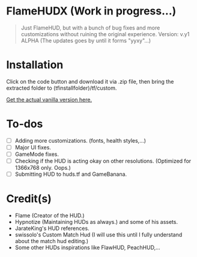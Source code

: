 # FlameHUDX (Work in progress...)
> Just FlameHUD, but with a bunch of bug fixes and more customizations without ruining the original experience.
Version: v.y1 ALPHA
(The updates goes by until it forms "yyxy"...)

# Installation
Click on the code button and download it via .zip file, then bring the extracted folder to (tfinstallfolder)/tf/custom.

[Get the actual vanilla version here.](https://huds.tf/site/s-Flame-Hud)

# To-dos
- [ ] Adding more customizations. (fonts, health styles,...)
- [ ] Major UI fixes.
- [ ] GameMode fixes.
- [ ] Checking if the HUD is acting okay on other resolutions. (Optimized for 1366x768 only. Oops.)
- [ ] Submitting HUD to huds.tf and GameBanana.

# Credit(s)
- Flame (Creator of the HUD.)
- Hypnotize (Maintaining HUDs as always.) and some of his assets.
- JarateKing's HUD references.
- swissolo's Custom Match Hud (I will use this until I fully understand about the match hud editing.)
- Some other HUDs inspirations like FlawHUD, PeachHUD,...
